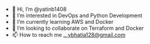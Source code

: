 - 👋 Hi, I’m @yatinb1408
- 👀 I’m interested in DevOps and Python Development
- 🌱 I’m currently learning AWS and Docker
- 💞️ I’m looking to collaborate on Terraform and Docker
- 📫 How to reach me ...ybhatia128@gmail.com

<!---
yatinb1408/yatinb1408 is a ✨ special ✨ repository because its `README.md` (this file) appears on your GitHub profile.
You can click the Preview link to take a look at your changes.
--->

